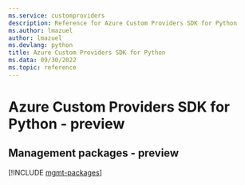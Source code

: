 ```yaml
---
ms.service: customproviders
description: Reference for Azure Custom Providers SDK for Python
ms.author: lmazuel
author: lmazuel
ms.devlang: python
title: Azure Custom Providers SDK for Python
ms.data: 09/30/2022
ms.topic: reference
---
```

# Azure Custom Providers SDK for Python - preview

## Management packages - preview
[!INCLUDE [mgmt-packages](custom-providers-mgmt-index.md)]